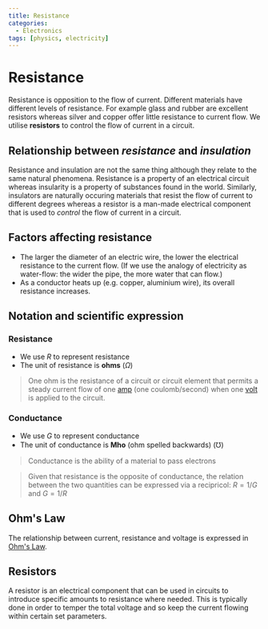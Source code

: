 ```yaml
---
title: Resistance
categories:
  - Electronics
tags: [physics, electricity]
---
```


# Resistance

Resistance is opposition to the flow of current. Different materials have different levels of resistance. For example glass and rubber are excellent resistors whereas silver and copper offer little resistance to current flow. We utilise **resistors** to control the flow of current in a circuit.

## Relationship between _resistance_ and _insulation_

Resistance and insulation are not the same thing although they relate to the same natural phenomena. Resistance is a property of an electrical circuit whereas insularity is a property of substances found in the world. Similarly, insulators are naturally occuring materials that resist the flow of current to different degrees whereas a resistor is a man-made electrical component that is used to _control_ the flow of current in a circuit.

## Factors affecting resistance

- The larger the diameter of an electric wire, the lower the electrical resistance to the current flow. (If we use the analogy of electricity as water-flow: the wider the pipe, the more water that can flow.)
- As a conductor heats up (e.g. copper, aluminium wire), its overall resistance increases.

## Notation and scientific expression

### Resistance

- We use $R$ to represent resistance
- The unit of resistance is **ohms** ($\Omega$)

> One ohm is the resistance of a circuit or circuit element that permits a steady current flow of one [amp](/Electronics/Current.md#formal-expression) (one coulomb/second) when one [volt](/Electronics/Physics_of_electricity/Voltage.md#voltage) is applied to the circuit.

### Conductance

- We use $G$ to represent conductance
- The unit of conductance is **Mho** (ohm spelled backwards) ($\mho$)

> Conductance is the ability of a material to pass electrons

> Given that resistance is the opposite of conductance, the relation between the two quantities can be expressed via a recipricol: $R = 1/G$ and $G = 1/R$

## Ohm's Law

The relationship between current, resistance and voltage is expressed in [Ohm's Law](/Electronics/Physics_of_electricity/Ohms_Law.md).

## Resistors

A resistor is an electrical component that can be used in circuits to introduce specific amounts to resistance where needed. This is typically done in order to temper the total voltage and so keep the current flowing within certain set parameters.
